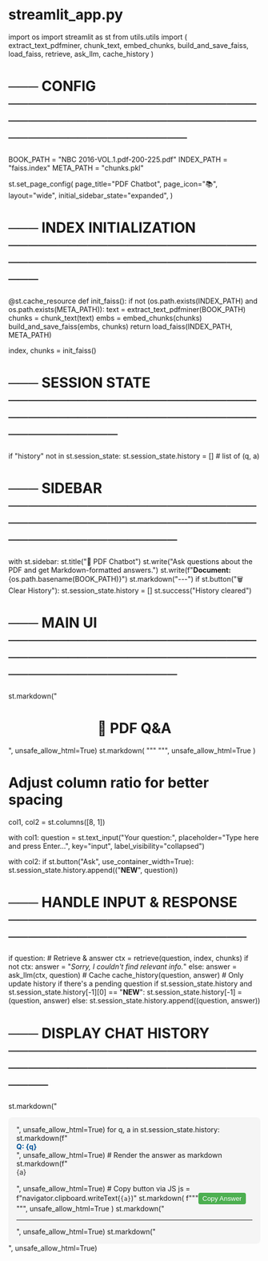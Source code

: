 # streamlit_app.py

import os
import streamlit as st
from utils.utils import (
    extract_text_pdfminer,
    chunk_text,
    embed_chunks,
    build_and_save_faiss,
    load_faiss,
    retrieve,
    ask_llm,
    cache_history
)

# ─── CONFIG ────────────────────────────────────────────────────────────────────
BOOK_PATH   = "NBC 2016-VOL.1.pdf-200-225.pdf"
INDEX_PATH  = "faiss.index"
META_PATH   = "chunks.pkl"

st.set_page_config(
    page_title="PDF Chatbot",
    page_icon="📚",
    layout="wide",
    initial_sidebar_state="expanded",
)

# ─── INDEX INITIALIZATION ─────────────────────────────────────────────────────
@st.cache_resource
def init_faiss():
    if not (os.path.exists(INDEX_PATH) and os.path.exists(META_PATH)):
        text   = extract_text_pdfminer(BOOK_PATH)
        chunks = chunk_text(text)
        embs   = embed_chunks(chunks)
        build_and_save_faiss(embs, chunks)
    return load_faiss(INDEX_PATH, META_PATH)

index, chunks = init_faiss()

# ─── SESSION STATE ─────────────────────────────────────────────────────────────
if "history" not in st.session_state:
    st.session_state.history = []  # list of (q, a)

# ─── SIDEBAR ───────────────────────────────────────────────────────────────────
with st.sidebar:
    st.title("📖 PDF Chatbot")
    st.write("Ask questions about the PDF and get Markdown-formatted answers.")
    st.write(f"**Document:** {os.path.basename(BOOK_PATH)}")
    st.markdown("---")
    if st.button("🗑️ Clear History"):
        st.session_state.history = []
        st.success("History cleared")

# ─── MAIN UI ───────────────────────────────────────────────────────────────────
st.markdown("<h1 style='text-align:center;'>🤖 PDF Q&A</h1>", unsafe_allow_html=True)
st.markdown(
    """
    <style>
    .chat-container {
        background-color: #f5f5f5;
        padding: 1rem;
        border-radius: 8px;
        max-height: 60vh;
        overflow-y: auto;
    }
    .user-msg { color: #005299; font-weight: bold; }
    .bot-msg  { color: #333333; margin-bottom: 1rem; }
    .copy-btn { background-color: #4CAF50; color: white; border: none; padding: 0.25rem 0.5rem; border-radius: 4px; cursor: pointer; }
    .stButton > button {
        height: 40px;
        margin-top: 0px;
        width: 100%;
        padding: 0 1rem;
    }
    div[data-testid="stHorizontalBlock"] {
        align-items: flex-start;
        gap: 1rem;
    }
    </style>
    """,
    unsafe_allow_html=True
)

# Adjust column ratio for better spacing
col1, col2 = st.columns([8, 1])

with col1:
    question = st.text_input("Your question:", placeholder="Type here and press Enter…", key="input", label_visibility="collapsed")

with col2:
    if st.button("Ask", use_container_width=True):
        st.session_state.history.append(("__NEW__", question))

# ─── HANDLE INPUT & RESPONSE ─────────────────────────────────────────────────
if question:
    # Retrieve & answer
    ctx = retrieve(question, index, chunks)
    if not ctx:
        answer = "_Sorry, I couldn't find relevant info._"
    else:
        answer = ask_llm(ctx, question)
    # Cache
    cache_history(question, answer)
    # Only update history if there's a pending question
    if st.session_state.history and st.session_state.history[-1][0] == "__NEW__":
        st.session_state.history[-1] = (question, answer)
    else:
        st.session_state.history.append((question, answer))

# ─── DISPLAY CHAT HISTORY ──────────────────────────────────────────────────────
st.markdown("<div class='chat-container'>", unsafe_allow_html=True)
for q, a in st.session_state.history:
    st.markdown(f"<div class='user-msg'>Q: {q}</div>", unsafe_allow_html=True)
    # Render the answer as markdown
    st.markdown(f"<div class='bot-msg'>{a}</div>", unsafe_allow_html=True)
    # Copy button via JS
    js = f"navigator.clipboard.writeText(`{a}`)"
    st.markdown(
        f"""<button class="copy-btn" onclick="{js}">Copy Answer</button>""",
        unsafe_allow_html=True
    )
    st.markdown("<hr>", unsafe_allow_html=True)
st.markdown("</div>", unsafe_allow_html=True)
